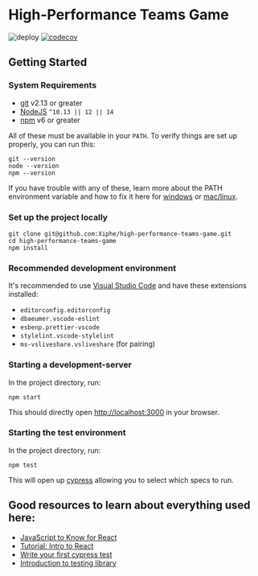 # High-Performance Teams Game

![deploy](https://github.com/mlevison/high-performance-teams-game/workflows/deploy/badge.svg)
[![codecov](https://codecov.io/gh/mlevison/high-performance-teams-game/branch/main/graph/badge.svg)](https://codecov.io/gh/mlevison/high-performance-teams-game)

## Getting Started

### System Requirements

- [git][git] v2.13 or greater
- [NodeJS][node] `^10.13 || 12 || 14`
- [npm][npm] v6 or greater

All of these must be available in your `PATH`. To verify things are set up
properly, you can run this:

```shell
git --version
node --version
npm --version
```

If you have trouble with any of these, learn more about the PATH environment
variable and how to fix it here for [windows][win-path] or
[mac/linux][mac-path].

### Set up the project locally

```shell
git clone git@github.com:Xiphe/high-performance-teams-game.git
cd high-performance-teams-game
npm install
```

### Recommended development environment

It's recommended to use [Visual Studio Code](https://code.visualstudio.com/)
and have these extensions installed:

- `editorconfig.editorconfig`
- `dbaeumer.vscode-eslint`
- `esbenp.prettier-vscode`
- `stylelint.vscode-stylelint`
- `ms-vsliveshare.vsliveshare` (for pairing)

### Starting a development-server

In the project directory, run:

```shell
npm start
```

This should directly open [http://localhost:3000](http://localhost:3000) in your browser.

### Starting the test environment

In the project directory, run:

```shell
npm test
```

This will open up [cypress](https://www.cypress.io/) allowing you to select which
specs to run.

## Good resources to learn about everything used here:

- [JavaScript to Know for React](https://kentcdodds.com/blog/javascript-to-know-for-react)
- [Tutorial: Intro to React](https://reactjs.org/tutorial/tutorial.html)
- [Write your first cypress test](https://docs.cypress.io/guides/getting-started/writing-your-first-test.html#Write-your-first-test)
- [Introduction to testing library](https://testing-library.com/docs/dom-testing-library/intro)

<!-- prettier-ignore-start -->
[npm]: https://www.npmjs.com/
[node]: https://nodejs.org
[git]: https://git-scm.com/
[win-path]: https://www.howtogeek.com/118594/how-to-edit-your-system-path-for-easy-command-line-access/
[mac-path]: http://stackoverflow.com/a/24322978/971592
<!-- prettier-ignore-end -->
